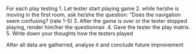 For each play testing
	1. Let tester start playing game
	2. while he/she is moving in the first room, ask he/she the question:
		"Does the navigation seem confusing? (rate 1-5)
	3. After the game is over or the tester stopped playing, render him/her the questionnair.
	4. Gave the tester the play matrix.
	5. Write down your thoughts how the testers played

After all data are gatherred,
analyse it and conclude future improvement